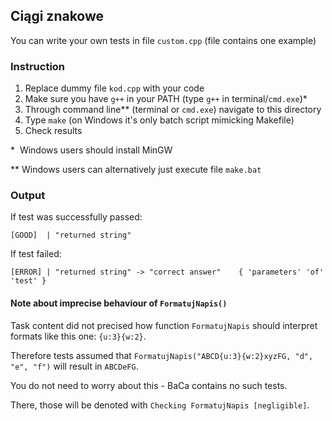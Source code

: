 ## Ciągi znakowe

You can write your own tests in file `custom.cpp` (file contains one example)

### Instruction

1. Replace dummy file `kod.cpp` with your code
2. Make sure you have `g++` in your PATH (type `g++` in terminal/`cmd.exe`)\*
3. Through command line\*\* (terminal or `cmd.exe`) navigate to this directory
4. Type `make` (on Windows it's only batch script mimicking Makefile)
5. Check results

\* &nbsp;Windows users should install MinGW

\*\* Windows users can alternatively just execute file `make.bat`

### Output

If test was successfully passed:
```
[GOOD]  | "returned string"
```

If test failed:
```
[ERROR] | "returned string" -> "correct answer"    { 'parameters' 'of' 'test' }
```

#### Note about imprecise behaviour of `FormatujNapis()`

Task content did not precised how function `FormatujNapis` should interpret formats like this one: `{u:3}{w:2}`.

Therefore tests assumed that `FormatujNapis("ABCD{u:3}{w:2}xyzFG, "d", "e", "f")` will result in `ABCDeFG`.

You do not need to worry about this - BaCa contains no such tests.

There, those will be denoted with `Checking FormatujNapis [negligible]`.
